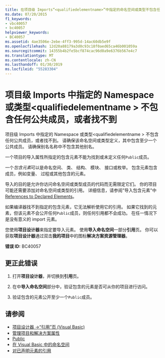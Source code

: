 ```yaml
---
title: 在项目级 Imports“<qualifiedelementname>”中指定的命名空间或类型不包含任何公共成员，或者找不到该命名空间或类型
ms.date: 07/20/2015
f1_keywords:
- vbc40057
- bc40057
helpviewer_keywords:
- BC40057
ms.assetid: 4ae3506e-2ebe-4ff3-995d-14ac60db5e9f
ms.openlocfilehash: 12d20a88179a3d0c93c18f0aed65ca46b001059a
ms.sourcegitcommit: 14355b4b2fe5bcf874cac96d0a9e6376b567e4c7
ms.translationtype: MT
ms.contentlocale: zh-CN
ms.lasthandoff: 01/30/2019
ms.locfileid: "55283304"
---
```

# <a name="namespace-or-type-specified-in-the-project-level-imports-qualifiedelementname-doesnt-contain-any-public-member-or-cannot-be-found"></a>项目级 Imports 中指定的 Namespace 或类型\<qualifiedelementname > 不包含任何公共成员，或者找不到
项目级 Imports 中指定的 Namespace 或类型\<qualifiedelementname > 不包含任何公共成员，或者找不到。 请确保该命名空间或类型定义，其中包含至少一个公共成员。 请确保别名名称中不包含其他别名。  
  
 一个项目的导入属性所指定的包含元素不能为找到或未定义任何`Public`成员。  
  
 一个*包含元素*可以是命名空间、 类、 结构、 模块、 接口或枚举。 包含元素包含成员，例如变量、 过程或其他包含的元素。  
  
 导入的目的是允许你访问命名空间或类型成员的代码而无需限定它们。 你的项目可能还需要添加对命名空间或类型的引用。 详细信息，请参阅"导入包含元素"中[References to Declared Elements](../../../visual-basic/programming-guide/language-features/declared-elements/references-to-declared-elements.md)。  
  
 如果编译器找不到指定的包含元素，它无法解析使用它的引用。 如果它找到的元素，但该元素不会公开任何`Public`成员，则任何引用都不会成功。 在任一情况下是没有意义的 import 元素。  
  
 您使用**项目设计器**来指定要导入元素。 使用**导入命名空间**一部分**引用**页。 你可以获取**项目设计器**通过双击**我的项目**中的图标**解决方案资源管理器**。  
  
 **错误 ID:** BC40057  
  
## <a name="to-correct-this-error"></a>更正此错误  
  
1.  打开**项目设计器**，并切换到**引用**页。  
  
2.  在中**导入命名空间**部分中，验证包含的元素是否可从你的项目进行访问。  
  
3.  验证包含的元素公开至少一个`Public`成员。  
  
## <a name="see-also"></a>请参阅
- [项目设计器 ->“引用”页 (Visual Basic)](/visualstudio/ide/reference/references-page-project-designer-visual-basic)
- [管理项目和解决方案属性](/visualstudio/ide/managing-project-and-solution-properties)
- [Public](../../../visual-basic/language-reference/modifiers/public.md)
- [在 Visual Basic 中的命名空间](../../../visual-basic/programming-guide/program-structure/namespaces.md)
- [对已声明元素的引用](../../../visual-basic/programming-guide/language-features/declared-elements/references-to-declared-elements.md)
